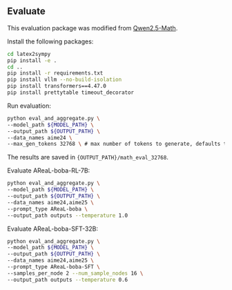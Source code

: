 ## Evaluate

This evaluation package was modified from [Qwen2.5-Math](https://github.com/QwenLM/Qwen2.5-Math/tree/main).

Install the following packages:
```bash
cd latex2sympy
pip install -e .
cd ..
pip install -r requirements.txt 
pip install vllm --no-build-isolation
pip install transformers==4.47.0
pip install prettytable timeout_decorator
```

Run evaluation:
```bash
python eval_and_aggregate.py \
--model_path ${MODEL_PATH} \
--output_path ${OUTPUT_PATH} \
--data_names aime24 \
--max_gen_tokens 32768 \ # max number of tokens to generate, defaults to 32768
```

The results are saved in `{OUTPUT_PATH}/math_eval_32768`.

Evaluate AReaL-boba-RL-7B:
```bash
python eval_and_aggregate.py \
--model_path ${MODEL_PATH} \
--output_path ${OUTPUT_PATH} \
--data_names aime24,aime25 \
--prompt_type AReaL-boba \
--output_path outputs --temperature 1.0
```

Evaluate AReaL-boba-SFT-32B:
```bash
python eval_and_aggregate.py \
--model_path ${MODEL_PATH} \
--output_path ${OUTPUT_PATH} \
--data_names aime24,aime25 \
--prompt_type AReaL-boba-SFT \
--samples_per_node 2 --num_sample_nodes 16 \
--output_path outputs --temperature 0.6
```
